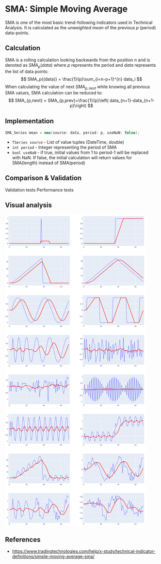# SMA: Simple Moving Average
SMA is one of the most basic trend-following indicators used in Technical Analysis. It is calculated as the *unweighted mean* of the previous $p$ (period) data-points.


## Calculation

SMA is a rolling calculation looking backwards from the position ${n}$ and is denoted as ${SMA}_{p}{(data)}$ where $p$ represents the period and $data$ represents the list of data points:
$$
SMA_p{(data)} = \frac{1}{p}\sum_{i=n-p+1}^{n} data_i
$$
When calculating the value of next $SMA_{p,next}$ while knowing all previous SMA values, SMA calculation can be reduced to:
$$
SMA_{p,next} = SMA_{p,prev}+\frac{1}{p}\left( data_{n+1}-data_{n+1-p}\right)
$$

## Implementation

``` csharp
SMA_Series mean = new(source: data, period: p, useNaN: false);
```

- `TSeries source` -  List of value tuples (DateTime, double)
- `int period` - Integer representing the period of SMA
- `bool useNaN` - if true, initial values from 1 to period-1 will be replaced with NaN. If false, the initial calculation will return values for SMA(length) instead of SMA(period)

## Comparison & Validation

Validation tests
Performance tests

## Visual analysis

![Alt text](./img/SMA_chart.svg)



## References
   - https://www.tradingtechnologies.com/help/x-study/technical-indicator-definitions/simple-moving-average-sma/